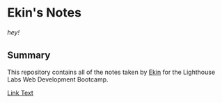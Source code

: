 # Ekin's Notes
###### hey!

## Summary

This repository contains all of the notes taken by [Ekin](https://github.com/ekinkoluk) for the Lighthouse Labs Web Development Bootcamp.

[Link Text](https://web.compass.lighthouselabs.ca/projects/lotide?day_number=w01d)